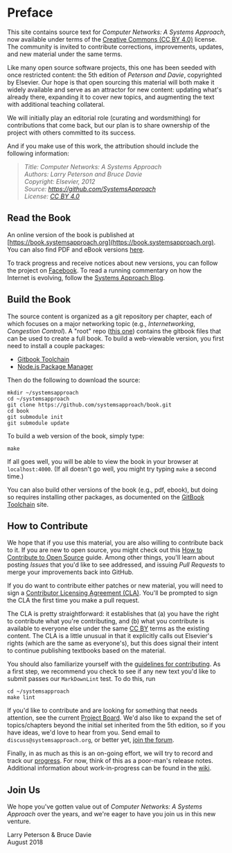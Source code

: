 # Preface 

This site contains source text for *Computer Networks: A Systems
Approach*, now available under terms of the [Creative Commons
(CC BY 4.0)](https://creativecommons.org/licenses/by/4.0)
license. The community is invited to contribute corrections,
improvements, updates, and new material under the same terms.

Like many open source software projects, this one has been seeded
with once restricted content: the 5th edition of *Peterson and Davie*,
copyrighted by Elsevier. Our hope is that open sourcing this material
will both make it widely available and serve as an attractor for new
content: updating what's already there, expanding it to cover new
topics, and augmenting the text with additional teaching collateral.

We will initially play an editorial role (curating and wordsmithing)
for contributions that come back, but our plan is to share ownership
of the project with others committed to its success.

And if you make use of this work, the attribution should include
the following information:

> *Title: Computer Networks: A Systems Approach  
> Authors: Larry Peterson and Bruce Davie  
> Copyright: Elsevier, 2012  
> Source: https://github.com/SystemsApproach  
> License: [CC BY 4.0](https://creativecommons.org/licenses/by/4.0)*

## Read the Book

An online version of the book is published at
[https://book.systemsapproach.org](https://book.systemsapproach.org).
You can also find PDF and eBook versions
[here](https://github.com/SystemsApproach/book/tree/master/published).

To track progress and receive notices about new versions, you can follow
the project on
[Facebook](https://www.facebook.com/Computer-Networks-A-Systems-Approach-110933578952503/).
To read a running commentary on how the Internet is evolving, follow
the [Systems Approach Blog](https://www.systemsapproach.org).

## Build the Book

The source content is organized as a git repository per chapter, each of
which focuses on a major networking topic (e.g., *Internetworking*,
*Congestion Control*). A "root" repo
([this one](https://github.com/SystemsApproach/book)) contains the
gitbook files that can be used to create a full book. To build a
web-viewable version, you first need to install a couple packages:

* [Gitbook Toolchain](https://toolchain.gitbook.com/setup.html)
* [Node.js Package Manager](https://www.npmjs.com/get-npm)

Then do the following to download the source:

```shell
mkdir ~/systemsapproach
cd ~/systemsapproach
git clone https://github.com/systemsapproach/book.git
cd book
git submodule init
git submodule update
```

To build a web version of the book, simply type:

```shell
make
```

If all goes well, you will be able to view the book in your browser at
`localhost:4000`. (If all doesn't go well, you might try typing `make`
a second time.)

You can also build other versions of the book (e.g., pdf, ebook), but
doing so requires installing other packages, as documented on the
[GitBook Toolchain](https://toolchain.gitbook.com/ebook.html) site.

## How to Contribute

We hope that if you use this material, you are also willing to
contribute back to it. If you are new to open source, you might check
out this [How to Contribute to Open
Source](https://opensource.guide/how-to-contribute/) guide.
Among other things, you'll learn about posting *Issues* that you'd
like to see addressed, and issuing *Pull Requests* to merge your
improvements back into GitHub.

If you do want to contribute either patches or new material, you will
need to sign a [Contributor Licensing Agreement
(CLA)](https://github.com/SystemsApproach/book/blob/master/CLA.md).
You'll be prompted to sign the CLA the first time you make a pull request.

The CLA is pretty straightforward: it establishes that (a) you have
the right to contribute what you're contributing, and (b) what you
contribute is available to everyone else under the same
[CC BY](https://creativecommons.org/licenses/by/4.0) terms as
the existing content. The CLA is a little unusual in that it explicitly
calls out Elsevier's rights (which are the same as everyone's), but
this does signal their intent to continue publishing textbooks based
on the material.

You should also familiarize yourself with the [guidelines for
contributing](https://github.com/SystemsApproach/book/blob/master/CONTRIBUTING.md).
As a first step,  we recommend you check to see if any new text
you'd like to submit passes our `MarkDownLint` test. To do this,
run

```shell
cd ~/systemsapproach
make lint
```

If you'd like to contribute and are looking for something that needs
attention, see the current
[Project Board](https://github.com/orgs/SystemsApproach/projects/).
We'd also like to expand the set of topics/chapters beyond the initial
set inherited from the 5th edition, so if you have ideas, we'd love to
hear from you. Send email to `discuss@systemsapproach.org`, or better
yet, [join the
forum](https://groups.google.com/a/systemsapproach.org/forum/#!forum/discuss).

Finally, in as much as this is an on-going effort, we will try to record
and track our
[progress](https://github.com/SystemsApproach/book/blob/master/status.md).
For now, think of this as a poor-man's release notes. Additional
information about work-in-progress can be found in the
[wiki](https://github.com/SystemsApproach/book/wiki).

## Join Us

We hope you've gotten value out of *Computer Networks: A Systems
Approach* over the years, and we're eager to have you join us in this
new venture.

Larry Peterson & Bruce Davie  
August 2018

